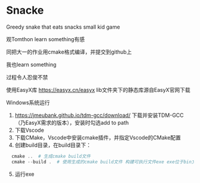# Snacke
Greedy snake that eats snacks small kid game

观Tomthon learn something有感

同把大一的作业用cmake格式编译，并提交到github上

我也learn something

过程令人忍俊不禁

使用EasyX库 https://easyx.cn/easyx
lib文件夹下的静态库源自EasyX官网下载



Windows系统运行
1. https://jmeubank.github.io/tdm-gcc/download/ 下载并安装TDM-GCC（乃EasyX需求的版本），安装时勾选add to path
2. 下载Vscode
3. 下载CMake，Vscode中安装cmake插件，并指定Vscode的CMake配置
4. 创建build目录，在build目录下：
```powershell   
  cmake ..  # 生成cmake build文件
  cmake --build .  # 使用生成的cmake build文件 构建可执行文件exe exe位于bin文件夹内
```
5. 运行exe




